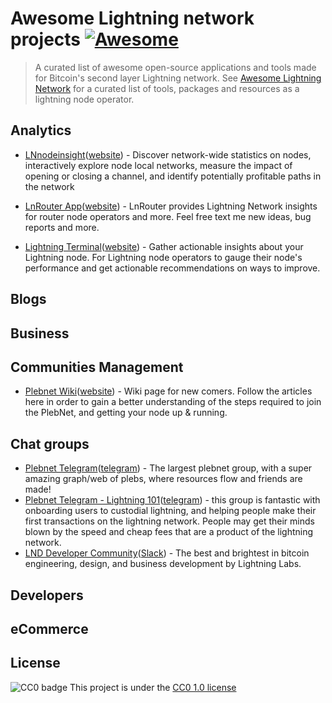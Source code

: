 # Awesome Lightning network projects [![Awesome](https://cdn.rawgit.com/sindresorhus/awesome/d7305f38d29fed78fa85652e3a63e154dd8e8829/media/badge.svg)](https://github.com/sindresorhus/awesome)

> A curated list of awesome open-source applications and tools made for Bitcoin's second layer Lightning network. See [Awesome Lightning Network](https://lightning.engineering)
for a curated list of tools, packages and resources as a lightning node operator.

## Analytics
* [LNnodeinsight](https://lnnodeinsight.com/)([website](https://lnnodeinsight.com/)) - Discover network-wide statistics on nodes, interactively explore node local networks, measure the impact of opening or closing a channel, and identify potentially profitable paths in the network

* [LnRouter App](https://lnrouter.app/)([website](https://lnrouter.app/)) - LnRouter provides Lightning Network insights for router node operators and more. Feel free text me new ideas, bug reports and more.

* [Lightning Terminal](https://terminal.lightning.engineering/)([website](https://terminal.lightning.engineering/)) - Gather actionable insights about your Lightning node. For Lightning node operators to gauge their node's performance and get actionable recommendations on ways to improve.


## Blogs


## Business

## Communities Management
* [Plebnet Wiki](https://plebnet.wiki/)([website](https://plebnet.wiki/)) - Wiki page for new comers. Follow the articles here in order to gain a better understanding of the steps required to join the PlebNet, and getting your node up & running.

## Chat groups
* [Plebnet Telegram](https://t.me/plebnet)([telegram](https://t.me/plebnet)) - The largest plebnet group, with a super amazing graph/web of plebs, where resources flow and friends are made!
* [Plebnet Telegram - Lightning 101](https://t.me/CHLNgroup)([telegram](https://t.me/CHLNgroup)) - this group is fantastic with onboarding users to custodial lightning, and helping people make their first transactions on the lightning network. People may get their minds blown by the speed and cheap fees that are a product of the lightning network.
* [LND Developer Community](https://lightning.engineering/slack.html)([Slack](https://lightning.engineering/slack.html)) - The best and brightest in bitcoin engineering, design, and business development by Lightning Labs.
## Developers

## eCommerce

## License

![CC0 badge](https://upload.wikimedia.org/wikipedia/commons/f/f9/CC-Zero-badge.svg)
This project is under the [CC0 1.0 license](https://creativecommons.org/publicdomain/zero/1.0/)
